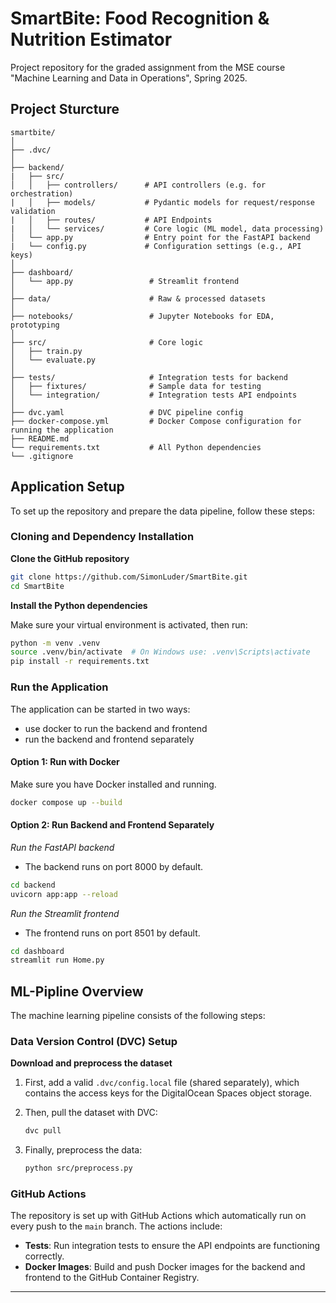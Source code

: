 # SmartBite: Food Recognition & Nutrition Estimator

Project repository for the graded assignment from the MSE course "Machine Learning and Data in Operations​", Spring 2025​.

## Project Sturcture

```
smartbite/
│
├── .dvc/
│
├── backend/
|   ├── src/
│   │   ├── controllers/      # API controllers (e.g. for orchestration)
|   │   ├── models/           # Pydantic models for request/response validation
|   │   ├── routes/           # API Endpoints
|   │   └── services/         # Core logic (ML model, data processing)
│   └── app.py                # Entry point for the FastAPI backend
|   └── config.py             # Configuration settings (e.g., API keys)
│
├── dashboard/
│   └── app.py                 # Streamlit frontend
│
├── data/                      # Raw & processed datasets
│
├── notebooks/                 # Jupyter Notebooks for EDA, prototyping
│
├── src/                       # Core logic
│   ├── train.py
│   └── evaluate.py
│
├── tests/                     # Integration tests for backend
│   ├── fixtures/              # Sample data for testing
│   └── integration/           # Integration tests API endpoints
│
├── dvc.yaml                   # DVC pipeline config
├── docker-compose.yml         # Docker Compose configuration for running the application
├── README.md
└── requirements.txt           # All Python dependencies
└── .gitignore
```

## Application Setup

To set up the repository and prepare the data pipeline, follow these steps:

### Cloning and Dependency Installation

**Clone the GitHub repository**

```sh
git clone https://github.com/SimonLuder/SmartBite.git
cd SmartBite
```

**Install the Python dependencies**

Make sure your virtual environment is activated, then run:

```sh
python -m venv .venv
source .venv/bin/activate  # On Windows use: .venv\Scripts\activate
pip install -r requirements.txt
```

### Run the Application

The application can be started in two ways:

- use docker to run the backend and frontend
- run the backend and frontend separately

#### Option 1: Run with Docker

Make sure you have Docker installed and running.

```sh
docker compose up --build
```

#### Option 2: Run Backend and Frontend Separately

_Run the FastAPI backend_

- The backend runs on port 8000 by default.

```sh
cd backend
uvicorn app:app --reload
```

_Run the Streamlit frontend_

- The frontend runs on port 8501 by default.

```sh
cd dashboard
streamlit run Home.py
```

## ML-Pipline Overview

The machine learning pipeline consists of the following steps:

### Data Version Control (DVC) Setup

**Download and preprocess the dataset**

1. First, add a valid `.dvc/config.local` file (shared separately), which contains the access keys for the DigitalOcean Spaces object storage.

2. Then, pull the dataset with DVC:

   ```sh
   dvc pull
   ```

3. Finally, preprocess the data:

   ```sh
   python src/preprocess.py
   ```

### GitHub Actions

The repository is set up with GitHub Actions which automatically run on every push to the `main` branch. The actions include:

- **Tests**: Run integration tests to ensure the API endpoints are functioning correctly.
- **Docker Images**: Build and push Docker images for the backend and frontend to the GitHub Container Registry.

---
